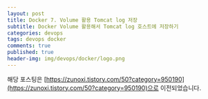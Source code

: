 ```yaml
---
layout: post
title: Docker 7. Volume 활용 Tomcat log 저장
subtitle: Docker Volume 활용해서 Tomcat log 호스트에 저장하기
categories: devops
tags: devops docker
comments: true
published: true
header-img: img/devops/docker/logo.png
---
```


해당 포스팅은 [https://zunoxi.tistory.com/50?category=950190](https://zunoxi.tistory.com/50?category=950190)으로 이전되었습니다.

<!--

## 개요
> `Docker volume` 을 활용하여 `Was log`를 호스트에 저장하기 
  
- 목차
	- [`저장할 폴더 생성`](#1-tomcat의-로그를-저장할-폴더-생성)
	- [`Volume 경로 설정`](#2-volume-경로-설정)
	- [`log 파일 적재 확인`](#3-log-파일-적재-확인)
	- [`로그파일 유지확인`](#4-컨테이너-삭제-시-로그-파일-유지되는-것을-확인)
  
## Docker Volume
---
톰캣을 도커 컨테이너로 운영하게 되면 `방대한 로그의 양` 때문에 컨테이너의 용량이 매우 커지게 된다. Docker의 데이터 경로를 별도로 설정해 주었다고 해도 컨테이너가 삭제되면 로그파일도 함께 날아가기에, `비휘발성 데이터들은 로컬에 저장`하는게 안정적일 것이다. 그런 의미로 이번 포스팅에서는 Docker의 Volume기능을 활용하여 호스트에 데이터를 저장하고 연동해보려 한다.

<br>


### **1\. Tomcat의 로그를 저장할 폴더 생성**

![그림1](/assets/img/devops/docker/log/1.png)

현재 WAS를 두 개 운영 중인 관계로 "tomcat\_test"라는 폴더를 별도로 만들었다. 해당 폴더 내에 log라는 폴더도 생성했다ㄴ. 현재 돌리고 있는 'tomcat\_test'라는 톰캣 컨테이너는 아래처럼 로그가 쌓이고 있다.

<br>

![그림2](/assets/img/devops/docker/log/2.png)

이는 해당 컨테이너가 삭제될 경우 로그도 함께 삭제될 수 있는 위험이 있기 때문에 호스트에 경로를 지정해 줄 것이다.

<br>

---

### **2\. Volume 경로 설정**

Docker에서 `Volume을 설정`해 줄 수 있는 방법은 여러 가지이다. _Dockerfile_ 에서 호스트 경로를 명시해줄 수도 있고, 이미 _실행 중인 컨테이너_ 에서 지정해줄 수도 있으며 최초 Docker이미지를 실행시켜 컨테이너를 생성 시에 정의해 줄 수 도 있다.

이번 포스팅에서는 마지막 방법인 Docker 이미지 최초 실행 시에 호스트 경로를 지정할 것이다. 기존에 실행 중이던 톰캣 컨테이너를 먼저 삭제하고 진행했다.

![그림3](/assets/img/devops/docker/log/3.png)

다음, 아래 명령어를 쉘에 입력한다.

```
docker run -d --name tomcat_test -p 8080:8080 -v /u01/tomcat_test/log:/usr/local/tomcat/logs tomcat
```

명령어에 대한 설명을 덧붙이자면

> docker run -d --name \[만들 컨테이너 명\] -p \[외부포트\]:\[도커 내부포트\] -v \[지정할 호스트 경로\]:\[컨테이너 내 지정 경로\] \[이미지 id 혹은 이름\]

이렇게 이해하면 되겠다.

<br>

---

### **3\. log 파일 적재 확인**

브라우저를 통해 해당 서버의 8080 포트로 접속했을 때 서버 호스트에 지정된 위치에 로그파일이 생기는 것을 확인할 수 있다.

![그림4](/assets/img/devops/docker/log/4.png)

<br>

---

### **4\. 컨테이너 삭제 시 로그 파일 유지되는 것을 확인**

![그림5](/assets/img/devops/docker/log/5.png)

`tomcat\_test` 컨테이너를 삭제해도 로그가 지정된 폴더에 그대로 남아있는 것을 확인할 수 있다.

다음 포스팅에서는 컨테이너 내에서 변경했던 설정 기준으로 다시 이미지화시키는 Commit에 대해 알아볼 예정 😌

-->
